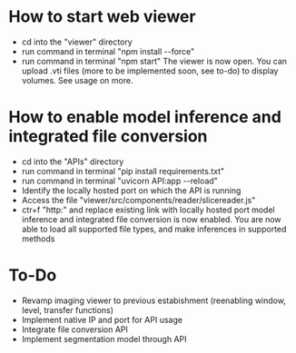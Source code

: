 # How to start web viewer
- cd into the "viewer" directory
- run command in terminal "npm install --force"
- run command in terminal "npm start"
The viewer is now open. You can upload .vti files (more to be implemented soon, see to-do) to display volumes. See usage on more. 

# How to enable model inference and integrated file conversion
- cd into the "APIs" directory
- run command in terminal "pip install requirements.txt"
- run command in terminal "uvicorn API:app --reload"
- Identify the locally hosted port on which the API is running
- Access the file "viewer/src/components/reader/slicereader.js"
- ctr+f "http:" and replace existing link with locally hosted port
model inference and integrated file conversion is now enabled. You are now able to load all supported file types, and make inferences in supported methods 

# To-Do
- Revamp imaging viewer to previous estabishment (reenabling window, level, transfer functions)
- Implement native IP and port for API usage
- Integrate file conversion API
- Implement segmentation model through API

 
